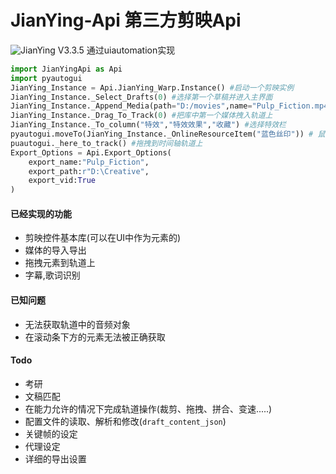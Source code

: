 # JianYing-Api 第三方剪映Api  
![JianYing V3.3.5](https://img.shields.io/badge/JianYing-3.3.5-blue.svg) 通过uiautomation实现  


```python
import JianYingApi as Api
import pyautogui
JianYing_Instance = Api.JianYing_Warp.Instance() #启动一个剪映实例
JianYing_Instance._Select_Drafts(0) #选择第一个草稿并进入主界面
JianYing_Instance._Append_Media(path="D:/movies",name="Pulp_Fiction.mp4") #导入一个媒体到库中
JianYing_Instance._Drag_To_Track(0) #把库中第一个媒体拽入轨道上
JianYing_Instance._To_column("特效","特效效果","收藏") #选择特效栏
pyautogui.moveTo(JianYing_Instance._OnlineResourceItem("蓝色丝印")) # 鼠标移动到“蓝色丝印”的特效上
puautogui._here_to_track() #拖拽到时间轴轨道上
Export_Options = Api.Export_Options(
    export_name:"Pulp_Fiction",
    export_path:r"D:\Creative",
    export_vid:True
)
```
#### 已经实现的功能
- 剪映控件基本库(可以在UI中作为元素的)
- 媒体的导入导出
- 拖拽元素到轨道上
- 字幕,歌词识别
#### 已知问题
- 无法获取轨道中的音频对象
- 在滚动条下方的元素无法被正确获取
#### Todo
- 考研
- 文稿匹配
- 在能力允许的情况下完成轨道操作(裁剪、拖拽、拼合、变速.....)
- 配置文件的读取、解析和修改(`draft_content_json`)
- 关键帧的设定
- 代理设定
- 详细的导出设置